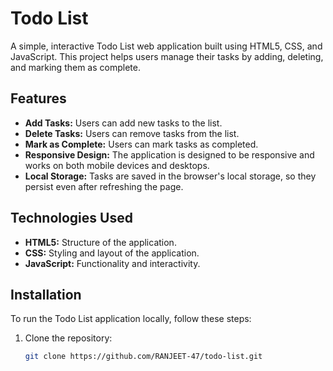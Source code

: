 # Todo List

A simple, interactive Todo List web application built using HTML5, CSS, and JavaScript. This project helps users manage their tasks by adding, deleting, and marking them as complete.

## Features

- **Add Tasks:** Users can add new tasks to the list.
- **Delete Tasks:** Users can remove tasks from the list.
- **Mark as Complete:** Users can mark tasks as completed.
- **Responsive Design:** The application is designed to be responsive and works on both mobile devices and desktops.
- **Local Storage:** Tasks are saved in the browser's local storage, so they persist even after refreshing the page.

## Technologies Used

- **HTML5:** Structure of the application.
- **CSS:** Styling and layout of the application.
- **JavaScript:** Functionality and interactivity.

## Installation

To run the Todo List application locally, follow these steps:

1. Clone the repository:
   ```bash
   git clone https://github.com/RANJEET-47/todo-list.git
